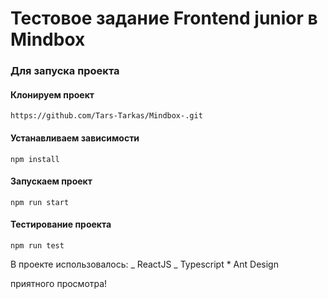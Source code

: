 # Тестовое задание Frontend junior в Mindbox

### Для запуска проекта

#### Клонируем проект

```
https://github.com/Tars-Tarkas/Mindbox-.git
```

#### Устанавливаем зависимости

```
npm install
```

#### Запускаем проект

```
npm run start
```

#### Тестирование проекта

```
npm run test
```

В проекте использовалось:
_ ReactJS
_ Typescript \* Ant Design

приятного просмотра!
